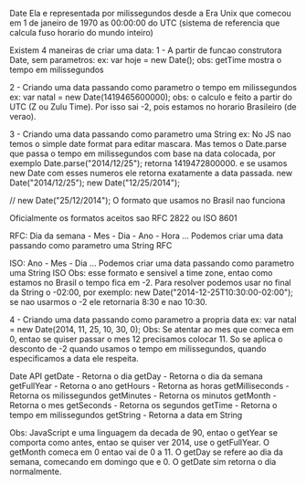 Date
Ela e representada por milissegundos desde a Era Unix que comecou em 1 de janeiro de 1970 as 00:00:00 do UTC (sistema de referencia que calcula fuso horario do mundo inteiro)

Existem 4 maneiras de criar uma data:
1 - A partir de funcao construtora Date, sem parametros: 
ex: var hoje = new Date();
obs: getTime mostra o tempo em milissegundos

2 - Criando uma data passando como parametro o tempo em milissegundos
ex: var natal = new Date(1419465600000);
obs: o calculo e feito a partir do UTC (Z ou Zulu Time). Por isso sai -2, pois estamos no horario Brasileiro (de verao).

3 - Criando uma data passando como parametro uma String
ex: No JS nao temos o simple date format para editar mascara. Mas temos o Date.parse que passa o tempo em milissegundos com base na data colocada, por exemplo Date.parse("2014/12/25"); retorna 1419472800000. e se usamos new Date com esses numeros ele retorna exatamente a data passada.
new Date("2014/12/25"); 
new Date("12/25/2014"); 

// new Date("25/12/2014"); O formato que usamos no Brasil nao funciona

Oficialmente os formatos aceitos sao RFC 2822 ou ISO 8601

RFC: Dia da semana - Mes - Dia - Ano - Hora ...
Podemos criar uma data passando como parametro uma String RFC

ISO: Ano - Mes - Dia ...
Podemos criar uma data passando como parametro uma String ISO
Obs: esse formato e sensivel a time zone, entao como estamos no Brasil o tempo fica em -2.  Para resolver podemos usar no final da String o -02:00, por exemplo: new Date("2014-12-25T10:30:00-02:00"); se nao usarmos o -2 ele retornaria 8:30 e nao 10:30.

4 - Criando uma data passando como parametro a propria data
ex: var natal = new Date(2014, 11, 25, 10, 30, 0);
Obs: Se atentar ao mes que comeca em 0, entao se quiser passar o mes 12 precisamos colocar 11. So se aplica o desconto de -2 quando usamos o tempo em milissegundos, quando especificamos a data ele respeita.

Date API
getDate - Retorna o dia
getDay - Retorna o dia da semana
getFullYear - Retorna o ano
getHours - Retorna as horas
getMilliseconds - Retorna os milissegundos
getMinutes - Retorna os minutos
getMonth - Retorna o mes
getSeconds - Retorna os segundos
getTime - Retorna o tempo em milissegundos
getString - Retorna a data em String

Obs: JavaScript e uma linguagem da decada de 90, entao o getYear se comporta como antes, entao se quiser ver 2014, use o getFullYear. 
O getMonth comeca em 0 entao vai de 0 a 11. 
O getDay se refere ao dia da semana, comecando em domingo que e 0. 
O getDate sim retorna o dia normalmente.